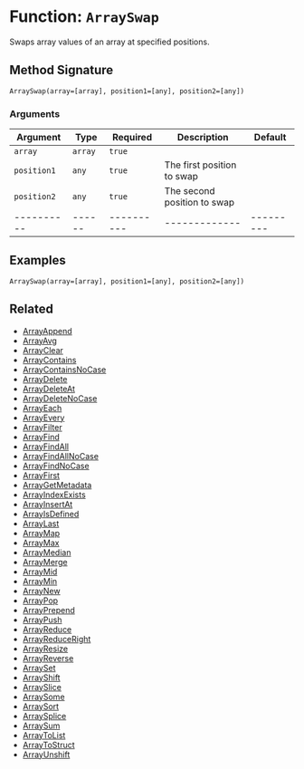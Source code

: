 [comment]: # (Note: This documentation is generated dynamically in the build process.  To modify the contents, change the javadoc on the _invoke method of the BIF class)

# Function: `ArraySwap`

Swaps array values of an array at specified positions.

## Method Signature
```
ArraySwap(array=[array], position1=[any], position2=[any])
```
### Arguments

| Argument | Type | Required | Description | Default |
|----------|------|----------|-------------|---------|
| `array` | `array` | `true` |  | |
| `position1` | `any` | `true` | The first position to swap | |
| `position2` | `any` | `true` | The second position to swap | |
|----------|------|----------|-------------|---------|



## Examples

```
ArraySwap(array=[array], position1=[any], position2=[any])
```

## Related
  * [ArrayAppend](ArrayAppend.md)
  * [ArrayAvg](ArrayAvg.md)
  * [ArrayClear](ArrayClear.md)
  * [ArrayContains](ArrayContains.md)
  * [ArrayContainsNoCase](ArrayContainsNoCase.md)
  * [ArrayDelete](ArrayDelete.md)
  * [ArrayDeleteAt](ArrayDeleteAt.md)
  * [ArrayDeleteNoCase](ArrayDeleteNoCase.md)
  * [ArrayEach](ArrayEach.md)
  * [ArrayEvery](ArrayEvery.md)
  * [ArrayFilter](ArrayFilter.md)
  * [ArrayFind](ArrayFind.md)
  * [ArrayFindAll](ArrayFindAll.md)
  * [ArrayFindAllNoCase](ArrayFindAllNoCase.md)
  * [ArrayFindNoCase](ArrayFindNoCase.md)
  * [ArrayFirst](ArrayFirst.md)
  * [ArrayGetMetadata](ArrayGetMetadata.md)
  * [ArrayIndexExists](ArrayIndexExists.md)
  * [ArrayInsertAt](ArrayInsertAt.md)
  * [ArrayIsDefined](ArrayIsDefined.md)
  * [ArrayLast](ArrayLast.md)
  * [ArrayMap](ArrayMap.md)
  * [ArrayMax](ArrayMax.md)
  * [ArrayMedian](ArrayMedian.md)
  * [ArrayMerge](ArrayMerge.md)
  * [ArrayMid](ArrayMid.md)
  * [ArrayMin](ArrayMin.md)
  * [ArrayNew](ArrayNew.md)
  * [ArrayPop](ArrayPop.md)
  * [ArrayPrepend](ArrayPrepend.md)
  * [ArrayPush](ArrayPush.md)
  * [ArrayReduce](ArrayReduce.md)
  * [ArrayReduceRight](ArrayReduceRight.md)
  * [ArrayResize](ArrayResize.md)
  * [ArrayReverse](ArrayReverse.md)
  * [ArraySet](ArraySet.md)
  * [ArrayShift](ArrayShift.md)
  * [ArraySlice](ArraySlice.md)
  * [ArraySome](ArraySome.md)
  * [ArraySort](ArraySort.md)
  * [ArraySplice](ArraySplice.md)
  * [ArraySum](ArraySum.md)
  * [ArrayToList](ArrayToList.md)
  * [ArrayToStruct](ArrayToStruct.md)
  * [ArrayUnshift](ArrayUnshift.md)
